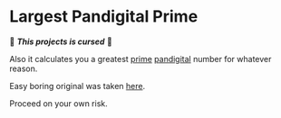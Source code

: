 # Largest Pandigital Prime

👹 _**This projects is cursed**_ 👹

Also it calculates you a greatest [prime](https://en.wikipedia.org/wiki/Prime_number) [pandigital](https://en.wikipedia.org/wiki/Pandigital_number) number for whatever reason.

Easy boring original was taken [here](https://tutorialedge.net/challenges/go/pandigital-numbers/).

Proceed on your own risk.